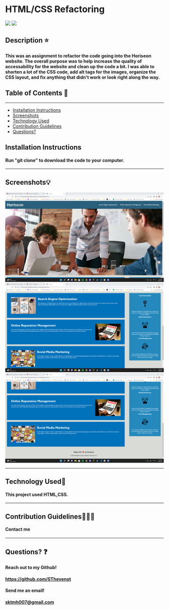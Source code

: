 <!-- @format -->

# HTML/CSS Refactoring

![](https://img.shields.io/badge/license-HTML-green) ![](https://img.shields.io/badge/license-CSS-pink)

## Description ⭐

#### This was an assignment to refactor the code going into the Horiseon website. The overall purpose was to help increase the quality of accessability for the website and clean up the code a bit. I was able to shorten a lot of the CSS code, add alt tags for the images, organize the CSS layout, and fix anything that didn't work or look right along the way.

## Table of Contents 📖

---

- [Installation Instructions](#installation-instructions)
- [Screenshots](#screenshots💡)
- [Technology Used](#technology-used🔧)
- [Contribution Guidelines](#contribution-guidelines👩🏻‍💻)
- [Questions?](#questions❓)

## Installation Instructions

#### Run "git clone" to download the code to your computer.

---

## Screenshots💡

#### 
![Screenshot 1 of the finished website](./assets/images/ss1.png)
![Screenshot 2 of the finished website](./assets/images/ss2.png)
![Screenshot 3 of the finished website](./assets/images/ss3.png)

---

## Technology Used🔧

#### This project used HTML,CSS.

---

## Contribution Guidelines👩🏻‍💻

#### Contact me

---

## Questions? ❓

#### Reach out to my Github!

#### https://github.com/SThevenot

#### Send me an email!

#### sktmh007@gmail.com
